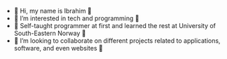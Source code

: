 - 👋 Hi, my name is Ibrahim 👋
- 👀 I’m interested in tech and programming 👀
- 🌱 Self-taught programmer at first and learned the rest at University of South-Eastern Norway 🌱
- 💞️ I’m looking to collaborate on different projects related to applications, software, and even websites 💞️


<!---
Ibbert/Ibbert is a ✨ special ✨ repository because its `README.md` (this file) appears on your GitHub profile.
You can click the Preview link to take a look at your changes.
--->
